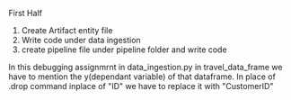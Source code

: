First Half
1. Create Artifact entity file
2. Write code under data ingestion
3. create pipeline file under pipeline folder and write code

In this debugging assignmrnt in data_ingestion.py in travel_data_frame we have to mention the y(dependant variable) of that dataframe.
In place of .drop command inplace of "ID" we have to replace it with "CustomerID"

